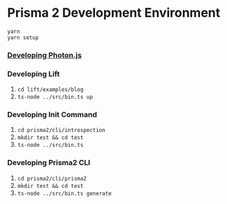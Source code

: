 # Prisma 2 Development Environment

```
yarn
yarn setup
```

### [Developing Photon.js](https://github.com/prisma/photonjs/tree/master/packages/photon#contributing)

### Developing Lift

1. `cd lift/examples/blog`
2. `ts-node ../src/bin.ts up`

### Developing Init Command

1. `cd prisma2/cli/introspection`
2. `mkdir test && cd test`
3. `ts-node ../src/bin.ts`

### Developing Prisma2 CLI

1. `cd prisma2/cli/prisma2`
2. `mkdir test && cd test`
3. `ts-node ../src/bin.ts generate`
